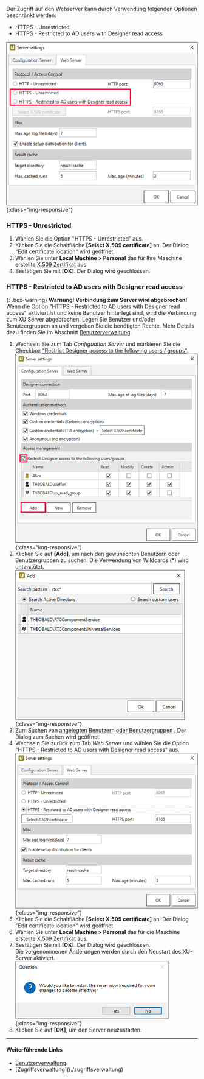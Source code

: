 Der Zugriff auf den Webserver kann durch Verwendung folgenden Optionen beschränkt werden:

- HTTPS - Unrestricted
- HTTPS - Restricted to AD users with Designer read access

![webserver settings](/img/content/xu/server-settings-security.png){:class="img-responsive"}

### HTTPS - Unrestricted
1. Wählen Sie die Option "HTTPS - Unrestricted" aus.
2. Klicken Sie die Schaltfläche **[Select X.509 certificate]** an. Der Dialog "Edit certificate location" wird geöffnet.
3. Wählen Sie unter **Local Machine > Personal** das für Ihre Maschine erstellte [X.509 Zertifikat](./x.509-zertifikat-installieren) aus.
4. Bestätigen Sie mit **[OK]**. Der Dialog wird geschlossen.

### HTTPS - Restricted to AD users with Designer read access 

{: .box-warning}
**Warnung! Verbindung zum Server wird abgebrochen!** <br>
Wenn die Option "HTTPS - Restricted to AD users with Designer read access" aktiviert ist und keine Benutzer hinterlegt sind, wird die Verbindung zum XU Server abgebrochen.
Legen Sie Benutzer und/oder Benutzergruppen an und vergeben Sie die benötigten Rechte. Mehr Details dazu finden Sie im Abschnitt [Benutzerverwaltung](./benutzerverwaltung).


1. Wechseln Sie zum Tab *Configuation Server* und markieren Sie die Checkbox ["Restrict Designer access to the following users / groups"](./zugriffsverwaltung).
![configuration server tab](/img/content/xu/server-settings-configuration-tab.png){:class="img-responsive"}
2. Klicken Sie auf **[Add]**, um nach den gewünschten Benutzern oder Benutzergruppen zu suchen. Die Verwendung von Wildcards (*) wird unterstützt.
![Add Window](/img/content/xu/add-user.png){:class="img-responsive"}
3. Zum Suchen von [angelegten Benutzern oder Benutzergruppen](./benutzerverwaltung) . Der Dialog zum Suchen wird geöffnet.
4. Wechseln Sie zurück zum Tab *Web Server* und wählen Sie die Option "HTTPS - Restricted to AD users with Designer read access" aus.
![webserver settings https](/img/content/xu/server-settings-security-https.png){:class="img-responsive"}
5. Klicken Sie die Schaltfläche **[Select X.509 certificate]** an. Der Dialog "Edit certificate location" wird geöffnet.
6. Wählen Sie unter **Local Machine > Personal** das für die Maschine erstellte [X.509 Zertifikat](./x.509-zertifikat-installieren) aus.
7. Bestätigen Sie mit **[OK]**. Der Dialog wird geschlossen. <br>
Die vorgenommenen Änderungen werden durch den Neustart des XU-Server aktiviert.
![Question Bild](/img/content/xu/restart-server.png){:class="img-responsive"}
8. Klicken Sie auf **[OK]**, um den Server neuzustarten.

*******
#### Weiterführende Links
- [Benutzerverwaltung](./benutzerverwaltung)
- [Zugriffsverwaltung]((./zugriffsverwaltung)




 

